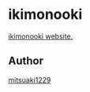 ikimonooki
====

[ikimonooki website.](https://ikimonooki.com)

## Author

[mitsuaki1229](https://github.com/mitsuaki1229)
